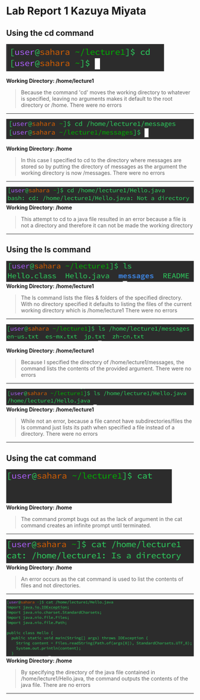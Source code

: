 # Lab Report 1                          Kazuya Miyata 

## Using the cd command  

![Image](Lab1/images/cd1.png)

**Working Directory: /home/lecture1**  

> Because the command 'cd' moves the working directory to whatever is specified, leaving no arguments makes it default to the root directory or /home.
> There were no errors
---
![Image](Lab1/images/cd4.png)  

**Working Directory: /home**  

> In this case I specified to cd to the directory where messages are stored so by putting the directory of messages as the argument the working directory is now /messages. 
> There were no errors
---
![Image](Lab1/images/cd3.png)  
**Working Directory: /home**  

>This attempt to cd to a java file resulted in an error because a file is not a directory and therefore it can not be made the working directory
---  
## Using the ls command  

![Image](Lab1/images/ls1.png)  
**Working Directory: /home/lecture1**  

> The ls command lists the files & folders of the specified directory. With no directory specified it defaults to listing the files of the current working directory which is /home/lecture1
> There were no errors
---
![Image](Lab1/images/ls2.png)  

**Working Directory: /home/lecture1**    

> Because I specified the directory of /home/lecture1/messages, the command lists the contents of the provided argument. 
> There were no errors
---
![Image](Lab1/images/ls3.png)  
**Working Directory: /home/lecture1**  

> While not an error, because a file cannot have subdirectories/files the ls command just lists its path when specified a file instead of a directory. 
> There were no errors
---
## Using the cat command  

![Image](Lab1/images/cat1.png)  
**Working Directory: /home**    

> The command prompt bugs out as the lack of argument in the cat command creates an infinite prompt until terminated. 
--- 
![Image](Lab1/images/cat2.png)  
**Working Directory: /home**    

> An error occurs as the cat command is used to list the contents of files and not directories. 
--- 
![Image](Lab1/images/cat3.png)  
**Working Directory: /home**    

> By specifying the directory of the java file contained in /home/lecture1/Hello.java, the command outputs the contents of the java file.
> There are no errors 
--- 
